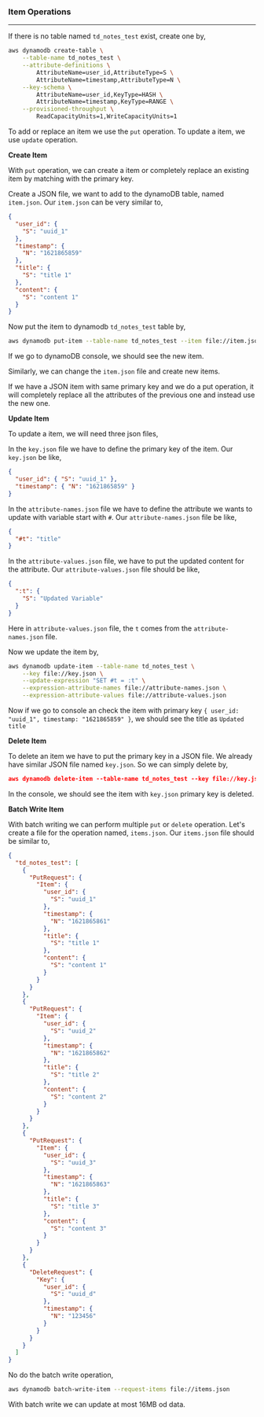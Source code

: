### Item Operations

---

If there is no table named `td_notes_test` exist, create one by,

```bash
aws dynamodb create-table \
    --table-name td_notes_test \
    --attribute-definitions \
        AttributeName=user_id,AttributeType=S \
        AttributeName=timestamp,AttributeType=N \
    --key-schema \
        AttributeName=user_id,KeyType=HASH \
        AttributeName=timestamp,KeyType=RANGE \
    --provisioned-throughput \
        ReadCapacityUnits=1,WriteCapacityUnits=1
```

To add or replace an item we use the `put` operation. To update a item, we use `update` operation.

**Create Item**

With `put` operation, we can create a item or completely replace an existing item by matching with the primary key.

Create a JSON file, we want to add to the dynamoDB table, named `item.json`. Our `item.json` can be very similar to,

```json
{
  "user_id": {
    "S": "uuid_1"
  },
  "timestamp": {
    "N": "1621865859"
  },
  "title": {
    "S": "title 1"
  },
  "content": {
    "S": "content 1"
  }
}
```

Now put the item to dynamodb `td_notes_test` table by,

```bash
aws dynamodb put-item --table-name td_notes_test --item file://item.json
```

If we go to dynamoDB console, we should see the new item.

Similarly, we can change the `item.json` file and create new items.

If we have a JSON item with same primary key and we do a put operation, it will completely replace all the attributes of the previous one and instead use the new one.

**Update Item**

To update a item, we will need three json files,

In the `key.json` file we have to define the primary key of the item. Our `key.json` be like,

```json
{
  "user_id": { "S": "uuid_1" },
  "timestamp": { "N": "1621865859" }
}
```

In the `attribute-names.json` file we have to define the attribute we wants to update with variable start with `#`. Our `attribute-names.json` file be like,

```json
{
  "#t": "title"
}
```

In the `attribute-values.json` file, we have to put the updated content for the attribute. Our `attribute-values.json` file should be like,

```json
{
  ":t": {
    "S": "Updated Variable"
  }
}
```

Here in `attribute-values.json` file, the `t` comes from the `attribute-names.json` file.

Now we update the item by,

```bash
aws dynamodb update-item --table-name td_notes_test \
    --key file://key.json \
    --update-expression "SET #t = :t" \
    --expression-attribute-names file://attribute-names.json \
    --expression-attribute-values file://attribute-values.json
```

Now if we go to console an check the item with primary key `{ user_id: "uuid_1", timestamp: "1621865859" }`, we should see the title as `Updated title`

**Delete Item**

To delete an item we have to put the primary key in a JSON file. We already have similar JSON file named `key.json`. So we can simply delete by,

```json
aws dynamodb delete-item --table-name td_notes_test --key file://key.json
```

In the console, we should see the item with `key.json` primary key is deleted.

**Batch Write Item**

With batch writing we can perform multiple `put` or `delete` operation. Let's create a file for the operation named, `items.json`. Our `items.json` file should be similar to,

```json
{
  "td_notes_test": [
    {
      "PutRequest": {
        "Item": {
          "user_id": {
            "S": "uuid_1"
          },
          "timestamp": {
            "N": "1621865861"
          },
          "title": {
            "S": "title 1"
          },
          "content": {
            "S": "content 1"
          }
        }
      }
    },
    {
      "PutRequest": {
        "Item": {
          "user_id": {
            "S": "uuid_2"
          },
          "timestamp": {
            "N": "1621865862"
          },
          "title": {
            "S": "title 2"
          },
          "content": {
            "S": "content 2"
          }
        }
      }
    },
    {
      "PutRequest": {
        "Item": {
          "user_id": {
            "S": "uuid_3"
          },
          "timestamp": {
            "N": "1621865863"
          },
          "title": {
            "S": "title 3"
          },
          "content": {
            "S": "content 3"
          }
        }
      }
    },
    {
      "DeleteRequest": {
        "Key": {
          "user_id": {
            "S": "uuid_d"
          },
          "timestamp": {
            "N": "123456"
          }
        }
      }
    }
  ]
}
```

No do the batch write operation,

```bash
aws dynamodb batch-write-item --request-items file://items.json
```

With batch write we can update at most 16MB od data.
